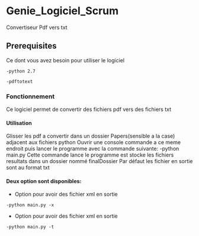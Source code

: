 # Genie_Logiciel_Scrum
Convertiseur Pdf vers txt

## Prerequisites
Ce dont vous avez besoin pour utiliser le logiciel
```
-python 2.7
```
```
-pdftotext
```
### Fonctionnement
Ce logiciel permet de convertir des fichiers pdf vers des fichiers txt

#### Utilisation
Glisser les pdf a convertir dans un dossier Papers(sensible a la case) adjacent aux fichiers python
Ouvrir une console commande a ce meme endroit puis lancer le programme
avec la commande suivante:
        -python main.py
Cette commande lance le programme est stocke les fichiers resultats dans un dossier nommé
finalDossier
Par défaut les fichier en  sortie sont au format txt

#### Deux option sont disponibles:

* Option pour avoir des fichier xml en sortie
```
-python main.py -x
```

* Option pour avoir des fichier xml en sortie
```
-python main.py -t
```
